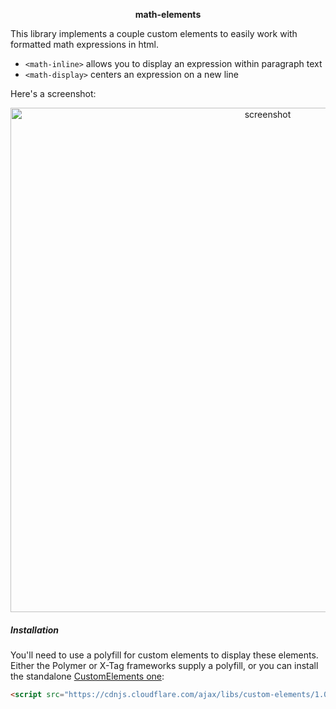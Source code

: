 <p align="center"><strong>math-elements</strong></p>

This library implements a couple custom elements to easily work with formatted
math expressions in html.

- `<math-inline>` allows you to display an expression within paragraph text
- `<math-display>` centers an expression on a new line

Here's a screenshot:

<p align="center"><img width="807" alt="screenshot" src="https://user-images.githubusercontent.com/109822/30462167-e69d3d98-9991-11e7-971f-b39e74d5c656.png"></p>

##### Installation

You'll need to use a polyfill for custom elements to display these elements. Either the Polymer or X-Tag frameworks supply a polyfill, or you can install the standalone [CustomElements one](https://github.com/webcomponents/custom-elements):

```html
<script src="https://cdnjs.cloudflare.com/ajax/libs/custom-elements/1.0.4/custom-elements.min.js"></script>
```
